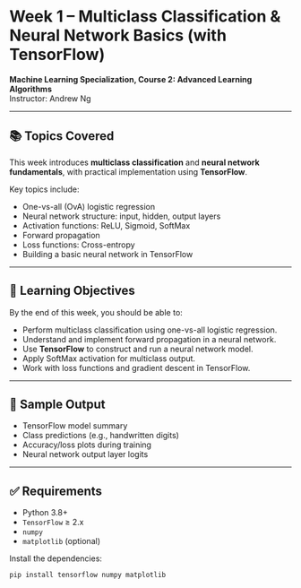 # Week 1 – Multiclass Classification & Neural Network Basics (with TensorFlow)
**Machine Learning Specialization, Course 2: Advanced Learning Algorithms**  
Instructor: Andrew Ng

---

## 📚 Topics Covered
This week introduces **multiclass classification** and **neural network fundamentals**, with practical implementation using **TensorFlow**.

Key topics include:

- One-vs-all (OvA) logistic regression
- Neural network structure: input, hidden, output layers
- Activation functions: ReLU, Sigmoid, SoftMax
- Forward propagation
- Loss functions: Cross-entropy
- Building a basic neural network in TensorFlow

---

## 🧠 Learning Objectives
By the end of this week, you should be able to:

- Perform multiclass classification using one-vs-all logistic regression.
- Understand and implement forward propagation in a neural network.
- Use **TensorFlow** to construct and run a neural network model.
- Apply SoftMax activation for multiclass output.
- Work with loss functions and gradient descent in TensorFlow.

---

## 🧪 Sample Output
- TensorFlow model summary
- Class predictions (e.g., handwritten digits)
- Accuracy/loss plots during training
- Neural network output layer logits

---

## ✅ Requirements

- Python 3.8+
- `TensorFlow` ≥ 2.x
- `numpy`
- `matplotlib` (optional)

Install the dependencies:

```bash
pip install tensorflow numpy matplotlib